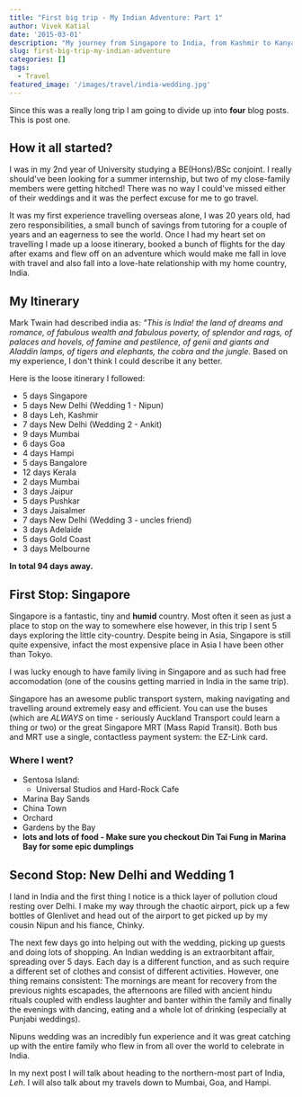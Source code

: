 ```yaml
---
title: "First big trip - My Indian Adventure: Part 1"
author: Vivek Katial
date: '2015-03-01'
description: "My journey from Singapore to India, from Kashmir to Kanyakumari, then to Australia for the Cricket World Cup"
slug: first-big-trip-my-indian-adventure
categories: []
tags:
  - Travel
featured_image: '/images/travel/india-wedding.jpg'
---
```

Since this was a really long trip I am going to divide up into **four** blog posts. This is post one.


## How it all started?

I was in my 2nd year of University studying a BE(Hons)/BSc conjoint. I really should've been looking for a summer internship, but two of my close-family members were getting hitched! There was no way I could've missed either of their weddings and it was the perfect excuse for me to go travel. 

It was my first experience travelling overseas alone, I was 20 years old, had zero responsibilities, a small bunch of savings from tutoring for a couple of years and an eagerness to see the world. Once I had my heart set on travelling I made up a loose itinerary, booked a bunch of flights for the day after exams and flew off on an adventure which would make me fall in love with travel and also fall into a love-hate relationship with my home country, India.

## My Itinerary

Mark Twain had described india as: *"This is India! the land of dreams and romance, of fabulous wealth and fabulous poverty, of splendor and rags, of palaces and hovels, of famine and pestilence, of genii and giants and Aladdin lamps, of tigers and elephants, the cobra and the jungle.* Based on my experience, I don't think I could describe it any better.

Here is the loose itinerary I followed:

- 5 days Singapore
- 5 days New Delhi (Wedding 1 - Nipun)
- 8 days Leh, Kashmir
- 7 days New Delhi (Wedding 2 - Ankit)
- 9 days Mumbai
- 6 days Goa
- 4 days Hampi
- 5 days Bangalore
- 12 days Kerala
- 2 days Mumbai
- 3 days Jaipur
- 5 days Pushkar
- 3 days Jaisalmer
- 7 days New Delhi (Wedding 3 - uncles friend)
- 3 days Adelaide
- 5 days Gold Coast
- 3 days Melbourne

**In total 94 days away.**

## First Stop: Singapore

Singapore is a fantastic, tiny and **humid** country. Most often it seen as just a place to stop on the way to somewhere else however, in this trip I sent 5 days exploring the little city-country. Despite being in Asia, Singapore is still quite expensive, infact the most expensive place in Asia I have been other than Tokyo.

I was lucky enough to have family living in Singapore and as such had free accomodation (one of the cousins getting married in India in the same trip).

Singapore has an awesome public transport system, making navigating and travelling around extremely easy and efficient. You can use the buses (which are *ALWAYS* on time - seriously Auckland Transport could learn a thing or two) or the great Singapore MRT (Mass Rapid Transit).  Both bus and MRT use a single, contactless payment system: the EZ-Link card.

### Where I went?
- Sentosa Island:
    - Universal Studios and Hard-Rock Cafe
- Marina Bay Sands
- China Town
- Orchard
- Gardens by the Bay
- **lots and lots of food - Make sure you checkout Din Tai Fung in Marina Bay for some epic dumplings**

## Second Stop: New Delhi and Wedding 1

I land in India and the first thing I notice is a thick layer of pollution cloud resting over Delhi. I make my way through the chaotic airport, pick up a few bottles of Glenlivet and head out of the airport to get picked up by my cousin Nipun and his fiance, Chinky.

The next few days go into helping out with the wedding, picking up guests and doing lots of shopping. An Indian wedding is an extraorbitant affair, spreading over 5 days. Each day is a different function, and as such require a different set of clothes and consist of different activities. However, one thing remains consistent: The mornings are meant for recovery from the previous nights escapades, the afternoons are filled with ancient hindu rituals coupled with endless laughter and banter within the family and finally the evenings with dancing, eating and a whole lot of drinking (especially at Punjabi weddings).

Nipuns wedding was an incredibly fun experience and it was great catching up with the entire family who flew in from all over the world to celebrate in India. 

In my next post I will talk about heading to the northern-most part of India, *Leh*. I will also talk about my travels down to Mumbai, Goa, and Hampi.





